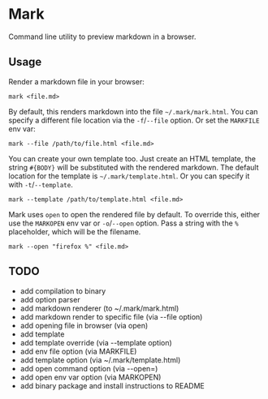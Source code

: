 # Mark

Command line utility to preview markdown in a browser.

## Usage

Render a markdown file in your browser:

```
mark <file.md>
```

By default, this renders markdown into the file `~/.mark/mark.html`. You can specify a different
file location via the `-f`/`--file` option. Or set the `MARKFILE` env var:

```
mark --file /path/to/file.html <file.md>
```

You can create your own template too. Just create an HTML template, the string `#{BODY}` will be
substituted with the rendered markdown. The default location for the template is
`~/.mark/template.html`. Or you can specify it with `-t`/`--template`.

```
mark --template /path/to/template.html <file.md>
```

Mark uses `open` to open the rendered file by default. To override this, either use the `MARKOPEN`
env var or `-o`/`--open` option. Pass a string with the `%` placeholder, which will be the filename.

```
mark --open "firefox %" <file.md>
```

## TODO

* add compilation to binary
* add option parser
* add markdown renderer (to ~/.mark/mark.html)
* add markdown render to specific file (via --file option)
* add opening file in browser (via open)
* add template
* add template override (via --template option)
* add env file option (via MARKFILE)
* add template option (via ~/.mark/template.html)
* add open command option (via --open=)
* add open env var option (via MARKOPEN)
* add binary package and install instructions to README
